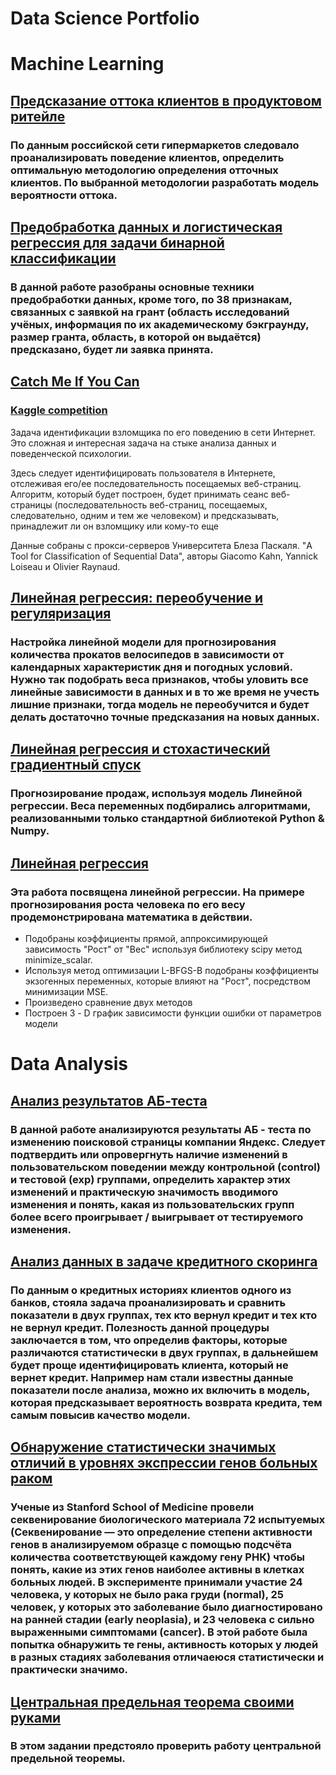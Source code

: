 # Data Science Portfolio

# Machine Learning

## [Предсказание оттока клиентов в продуктовом ритейле](https://nbviewer.jupyter.org/github/EuMentality/ML-DA/blob/main/notebooks/forecasting_customer_churn.ipynb)
### По данным российской сети гипермаркетов следовало проанализировать поведение клиентов, определить оптимальную методологию определения отточных клиентов. По выбранной методологии разработать модель вероятности оттока. 

## [Предобработка данных и логистическая регрессия для задачи бинарной классификации](https://nbviewer.jupyter.org/github/EuMentality/Educational_practice/blob/main/notebooks/Log_reg_preprocessing.ipynb)
### В данной работе разобраны основные техники предобработки данных, кроме того, по 38 признакам, связанных с заявкой на грант (область исследований учёных, информация по их академическому бэкграунду, размер гранта, область, в которой он выдаётся) предсказано, будет ли заявка принята.

## [Catch Me If You Can](https://nbviewer.jupyter.org/github/EuMentality/ML-DA/blob/main/notebooks/catch_me.ipynb)
### [Kaggle competition](https://www.kaggle.com/c/catch-me-if-you-can-intruder-detection-through-webpage-session-tracking2/overview)

Задача идентификации взломщика по его поведению в сети Интернет. Это сложная и интересная задача на стыке анализа данных и поведенческой психологии. 

Здесь следует идентифицировать пользователя в Интернете, отслеживая его/ее последовательность посещаемых веб-страниц. Алгоритм, который будет построен, будет принимать сеанс веб-страницы (последовательность веб-страниц, посещаемых, следовательно, одним и тем же человеком) и предсказывать, принадлежит ли он взломщику или кому-то еще

Данные собраны с прокси-серверов Университета Блеза Паскаля. "A Tool for Classification of Sequential Data", авторы Giacomo Kahn, Yannick Loiseau и Olivier Raynaud.

## [Линейная регрессия: переобучение и регуляризация](https://nbviewer.jupyter.org/github/EuMentality/Educational_practice/blob/main/notebooks/Lin_reg_Overfitting_Regularization.ipynb)
### Настройка линейной модели для прогнозирования количества прокатов велосипедов в зависимости от календарных характеристик дня и погодных условий. Нужно так подобрать веса признаков, чтобы уловить все линейные зависимости в данных и в то же время не учесть лишние признаки, тогда модель не переобучится и будет делать достаточно точные предсказания на новых данных.

## [Линейная регрессия и стохастический градиентный спуск](https://nbviewer.jupyter.org/github/EuMentality/Educational_practice/blob/main/notebooks/Lin_reg_Gradient_Descent.ipynb)
### Прогнозирование продаж, используя модель Линейной регрессии. Веса переменных подбирались алгоритмами, реализованными только стандартной библиотекой Python & Numpy.

## [Линейная регрессия](https://nbviewer.jupyter.org/github/EuMentality/Educational_practice/blob/main/notebooks/Linear_regression.ipynb)
### Эта работа посвящена линейной регрессии. На примере прогнозирования роста человека по его весу продемонстрирована математика в действии.
* Подобраны коэффициенты прямой, аппроксимирующей зависимость "Рост" от "Вес" используя библиотеку scipy метод  minimize_scalar.
* Используя метод оптимизации  L-BFGS-B подобраны коэффициенты экзогенных переменных, которые влияют на "Рост", посредством минимизации MSE. 
* Произведено сравнение двух методов
* Построен 3 - D график зависимости функции ошибки от параметров модели

# Data Analysis
## [Анализ результатов АБ-теста](https://nbviewer.jupyter.org/github/EuMentality/ML-DA/blob/main/notebooks/yandex_ab_test_analyse.ipynb)
### В данной работе анализируются результаты АБ - теста по изменению поисковой страницы компании Яндекс. Следует подтвердить или опровергнуть наличие изменений в пользовательском поведении между контрольной (control)  и тестовой (exp)  группами, определить характер этих изменений и практическую значимость вводимого изменения и понять, какая из пользовательских групп более всего проигрывает / выигрывает   от тестируемого изменения.

## [Анализ данных в задаче кредитного скоринга](https://nbviewer.jupyter.org/github/EuMentality/ML-DA/blob/main/notebooks/credit_scoring.ipynb)
### По данным о кредитных историях клиентов одного из банков, стояла задача проанализировать и сравнить показатели в двух группах, тех кто вернул кредит и тех кто не вернул кредит. Полезность данной процедуры заключается в том, что определив факторы, которые различаются статистически в двух группах, в дальнейшем будет проще идентифицировать клиента, который не вернет кредит. Например нам стали известны данные показатели после анализа, можно их включить в модель, которая предсказывает вероятность возврата кредита, тем самым повысив качество модели.

## [Обнаружение статистически значимых отличий в уровнях экспрессии генов больных раком](https://nbviewer.jupyter.org/github/EuMentality/ML-DA/blob/main/notebooks/Gene_analysis.ipynb)
### Ученые из Stanford School of Medicine провели секвенирование биологического материала 72 испытуемых (Секвенирование — это определение степени активности генов в анализируемом образце с помощью подсчёта количества соответствующей каждому гену РНК) чтобы понять, какие из этих генов наиболее активны в клетках больных людей. В эксперименте принимали участие 24 человека, у которых не было рака груди (normal), 25 человек, у которых это заболевание было диагностировано на ранней стадии (early neoplasia), и 23 человека с сильно выраженными симптомами (cancer). В этой работе была попытка обнаружить те гены, активность которых у людей в разных стадиях заболевания отличаеюся статистически и практически значимо.

## [Центральная предельная теорема своими руками](https://nbviewer.jupyter.org/github/EuMentality/Educational_practice/blob/main/notebooks/Central_limit_theorem.ipynb)
### В этом задании предстояло проверить работу центральной предельной теоремы. 
